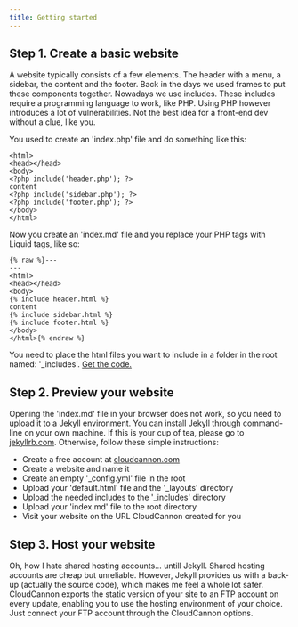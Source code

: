 ```yaml
---
title: Getting started
---
```



## Step 1. Create a basic website

A website typically consists of a few elements. The header with a menu, a sidebar, the content and the footer. Back in the days we used frames to put these components together. Nowadays we use includes. These includes require a programming language to work, like PHP. Using PHP however introduces a lot of vulnerabilities. Not the best idea for a front-end dev without a clue, like you.

You used to create an 'index.php' file and do something like this:

```
<html>
<head></head>
<body>
<?php include('header.php'); ?>
content
<?php include('sidebar.php'); ?>
<?php include('footer.php'); ?>
</body>
</html>
```

Now you create an 'index.md' file and you replace your PHP tags with Liquid tags, like so:

```
{% raw %}---
---
<html>
<head></head>
<body>
{% include header.html %}
content
{% include sidebar.html %}
{% include footer.html %}
</body>
</html>{% endraw %}
```

You need to place the html files you want to include in a folder in the root named: '_includes'. [Get the code.](https://github.com/jhvanderschee/jekyllinclude)

## Step 2. Preview your website

Opening the 'index.md' file in your browser does not work, so you need to upload it to a Jekyll environment. You can install Jekyll through command-line on your own machine. If this is your cup of tea, please go to [jekyllrb.com](http://jekyllrb.com/). Otherwise, follow these simple instructions:

* Create a free account at [cloudcannon.com](http://cloudcannon.com)
* Create a website and name it
* Create an empty '_config.yml' file in the root
* Upload your 'default.html' file and the '_layouts' directory
* Upload the needed includes to the '_includes' directory
* Upload your 'index.md' file to the root directory
* Visit your website on the URL CloudCannon created for you

## Step 3. Host your website

Oh, how I hate shared hosting accounts… untill Jekyll. Shared hosting accounts are cheap but unreliable. However, Jekyll provides us with a back-up (actually the source code), which makes me feel a whole lot safer. CloudCannon exports the static version of your site to an FTP account on every update, enabling you to use the hosting environment of your choice. Just connect your FTP account through the CloudCannon options.